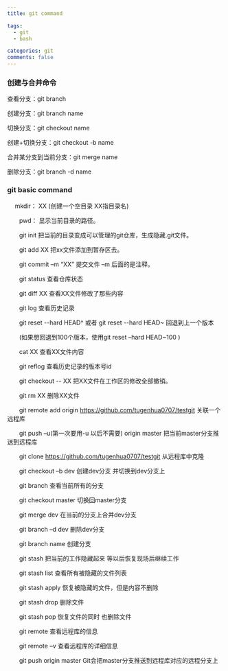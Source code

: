 ```yaml
---
title: git command

tags:
  - git
  - bash

categories: git
comments: false
---
```


### 创建与合并命令

查看分支：git branch

创建分支：git branch name

切换分支：git checkout name

创建+切换分支：git checkout -b name

合并某分支到当前分支：git merge name

删除分支：git branch -d name

### git basic command

　   mkdir：         XX (创建一个空目录 XX指目录名)

　　pwd：          显示当前目录的路径。

　　git init          把当前的目录变成可以管理的git仓库，生成隐藏.git文件。

　　git add XX       把xx文件添加到暂存区去。

　　git commit –m “XX”  提交文件 –m 后面的是注释。

<!-- more -->

　　git status        查看仓库状态

　　git diff  XX      查看XX文件修改了那些内容

　　git log          查看历史记录

　　git reset  --hard HEAD^ 或者 git reset  --hard HEAD~ 回退到上一个版本

　　(如果想回退到100个版本，使用git reset –hard HEAD~100 )

　　cat XX         查看XX文件内容

　　git reflog       查看历史记录的版本号id

　　git checkout -- XX  把XX文件在工作区的修改全部撤销。

　　git rm XX          删除XX文件

　　git remote add origin https://github.com/tugenhua0707/testgit 关联一个远程库

　　git push –u(第一次要用-u 以后不需要) origin master 把当前master分支推送到远程库

　　git clone https://github.com/tugenhua0707/testgit  从远程库中克隆

　　git checkout –b dev  创建dev分支 并切换到dev分支上

　　git branch  查看当前所有的分支

　　git checkout master 切换回master分支

　　git merge dev    在当前的分支上合并dev分支

　　git branch –d dev 删除dev分支

　　git branch name  创建分支

　　git stash 把当前的工作隐藏起来 等以后恢复现场后继续工作

　　git stash list 查看所有被隐藏的文件列表

　　git stash apply 恢复被隐藏的文件，但是内容不删除

　　git stash drop 删除文件

　　git stash pop 恢复文件的同时 也删除文件

　　git remote 查看远程库的信息

　　git remote –v 查看远程库的详细信息

　　git push origin master  Git会把master分支推送到远程库对应的远程分支上